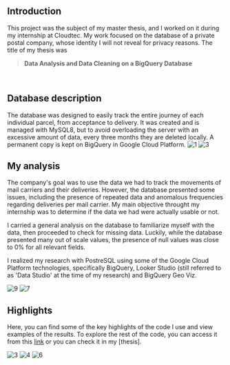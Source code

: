 ## Introduction<br>
This project was the subject of my master thesis, and I worked on it during my internship at Cloudtec. My work focused on the database of a private postal company, whose identity I will not reveal for privacy reasons. The title of my thesis was
> **Data Analysis and Data Cleaning on a BigQuery Database**
<br>

## Database description<br>
The database was designed to easily track the entire journey of each individual parcel, from acceptance to delivery. It was created and is managed with MySQL8, but to avoid overloading the server with an excessive amount of data, every three months they are deleted locally. A permanent copy is kept on BigQuery in Google Cloud Platform.
![1](https://user-images.githubusercontent.com/119680854/219961910-1766fa66-eac4-4c51-83bb-d6415c8af209.png)
![3](https://user-images.githubusercontent.com/119680854/219961984-3036b204-2e84-4284-a092-a702a3144f26.png)




## My analysis<br>
The company's goal was to use the data we had to track the movements of mail carriers and their deliveries. However, the database presented some issues, including the presence of repeated data and anomalous frequencies regarding deliveries per mail carrier. My main objective throught my internship was to determine if the data we had were actually usable or not.

I carried a general analysis on the database to familiarize myself with the data, then proceeded to check for missing data. Luckily, while the database presented many out of scale values, the presence of null values was close to 0% for all relevant fields.

I realized my research with PostreSQL using some of the Google Cloud Platform technologies, specifically BigQuery, Looker Studio (still referred to as 'Data Studio' at the time of my research) and BigQuery Geo Viz.



![9](https://user-images.githubusercontent.com/119680854/219975351-e6cb35ad-29fa-4bbe-8889-3d9c0467eff8.png)
![7](https://user-images.githubusercontent.com/119680854/219975344-f4fbae0b-8f40-4b32-a0e0-6a185ab26336.png)

## Highlights<br>
Here, you can find some of the key highlights of the code I use and view examples of the results. To explore the rest of the code, you can access it from this [link](https://github.com/ludovicato/SQL_BigQuery_DataStudio_analysis/blob/37c63b838daa6fa69356c24d0e9a7db99963728c/Main_queries.sql) or you can check it in my [thesis].

![3](https://user-images.githubusercontent.com/119680854/219969190-dbfa8efd-ecb7-4b8e-87ff-e1b38e658426.png)
![4](https://user-images.githubusercontent.com/119680854/219969717-ae12d4ce-2bda-48e6-9316-a95c3c559ab8.png)
![6](https://user-images.githubusercontent.com/119680854/219972829-c1018867-dc4d-4791-adb2-490ad01a4294.png)
